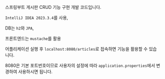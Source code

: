 스프링부트 게시판 CRUD 기능 구현 개발 코드입니다.

`IntelliJ IDEA 2023.3.4`를 사용,

DB는 `h2`와 `JPA`,

프론트엔드는 `mustache`를 활용

어플리케이션 실행 후 `localhost:8080/articles`로 접속하면 기능을 활용할 수 있습니다.

8080은 기본 포트번호이므로 사용자의 설정에 따라 `application.properties`에서 변경하여 사용하시면 됩니다.
